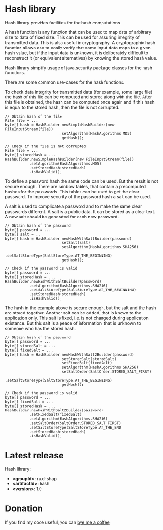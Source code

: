 # Hash library
Hash library provides facilities for the hash computations.

A hash function is any function that can be used to map data of arbitrary size to data of fixed size.
This can be used for assuring integrity of transmitted data.
This is also useful in cryptography.
A cryptographic hash function allows one to easily verify that some input data maps to a given hash value, but if the input data is unknown, it is deliberately difficult to reconstruct it (or equivalent alternatives) by knowing the stored hash value.

Hash library simplify usage of java.security package classes for the hash functions.

There are some common use-cases for the hash functions.

To check data integrity for transmitted data (for example, some large file) the hash of this file can be computed and stored along with the file. After this file is obtained, the hash can be computed once again and if this hash is equal to the stored hash, then the file is not corrupted.
```
// Obtain hash of the file
File file = ...
byte[] hash = HashBuilder.newSimpleHashBuilder(new FileInputStream(file))
                         .setAlgorithm(HashAlgorithms.MD5)
                         .getHash();

// Check if the file is not corrupted
File file = ...
byte[] storedHash = ...
HashBuilder.newSimpleHashBuilder(new FileInputStream(file))
           .setAlgorithm(HashAlgorithms.MD5)
           .setStoredHash(storedHash)
           .isHashValid();
```

To define a password hash the same code can be used.
But the result is not secure enough.
There are rainbow tables, that contain a precomputed hashes for the passwords.
This tables can be used to get the clear password.
To improve security of the password hash a salt can be used.

A salt is used to complicate a password and to make the same clear passwords different.
A salt is a public data.
It can be stored as a clear text.
A new salt should be generated for each new password.
```
// Obtain hash of the password
byte[] password = ...
byte[] salt = ...
byte[] hash = HashBuilder.newHashWithSaltBuilder(password)
                         .setSalt(salt)
                         .setAlgorithm(HashAlgorithms.SHA256)
                         .setSaltStoreType(SaltStoreType.AT_THE_BEGINNING)
                         .getHash();

// Check if the password is valid
byte[] password = ...
byte[] storedHash = ...
HashBuilder.newHashWithSaltBuilder(password)
           .setAlgorithm(HashAlgorithms.SHA256)
           .setSaltStoreType(SaltStoreType.AT_THE_BEGINNING)
           .setStoredHash(storedHash)
           .isHashValid();
```

The hash in the example above is secure enough, but the salt and the hash are stored together.
Another salt can be added, that is known to the application only.
This salt is fixed, i.e. is not changed during application existance.
But this salt is a peace of information, that is unknown to someone who has the stored hash.
```
// Obtain hash of the password
byte[] password = ...
byte[] storedSalt = ...
byte[] fixedSalt = ...
byte[] hash = HashBuilder.newHashWithSalt2Builder(password)
                         .setStoredSalt(storedSalt)
                         .setFixedSalt(fixedSalt)
                         .setAlgorithm(HashAlgorithms.SHA256)
                         .setSaltOrder(SaltOrder.STORED_SALT_FIRST)
                         .setSaltStoreType(SaltStoreType.AT_THE_BEGINNING)
                         .getHash();

// Check if the password is valid
byte[] password = ...
byte[] fixedSalt = ...
byte[] storedHash = ...
HashBuilder.newHashWithSalt2Builder(password)
           .setFixedSalt(fixedSalt)
           .setAlgorithm(HashAlgorithms.SHA256)
           .setSaltOrder(SaltOrder.STORED_SALT_FIRST)
           .setSaltStoreType(SaltStoreType.AT_THE_END)
           .setStoredHash(storedHash)
           .isHashValid();
```

# Latest release
Hash library:
* **&lt;groupId&gt;**: ru.d-shap
* **&lt;artifactId&gt;**: hash
* **&lt;version&gt;**: 1.0

# Donation
If you find my code useful, you can [bye me a coffee](https://www.paypal.me/dshapovalov)

